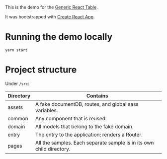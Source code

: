 This is the demo for the [Generic React Table](https://www.npmjs.com/package/@nokacreative/generic-react-table).

It was bootstrapped with [Create React App](https://github.com/facebook/create-react-app).

# Running the demo locally

```
yarn start
```

# Project structure

Under `/src`:

| Directory | Contains                                                             |
| --------- | -------------------------------------------------------------------- |
| assets    | A fake documentDB, routes, and global sass variables.                |
| common    | Any component that is reused.                                        |
| domain    | All models that belong to the fake domain.                           |
| entry     | The entry to the application; renders a Router.                      |
| pages     | All the samples. Each separate sample is in its own child directory. |
